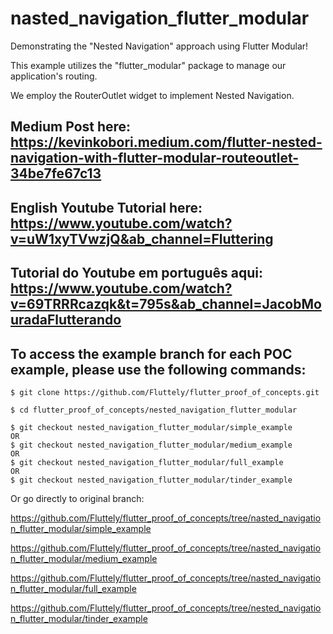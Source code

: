 # nasted_navigation_flutter_modular

Demonstrating the "Nested Navigation" approach using Flutter Modular!

This example utilizes the "flutter_modular" package to manage our application's routing.

We employ the RouterOutlet widget to implement Nested Navigation.

## Medium Post here: https://kevinkobori.medium.com/flutter-nested-navigation-with-flutter-modular-routeoutlet-34be7fe67c13

## English Youtube Tutorial here: https://www.youtube.com/watch?v=uW1xyTVwzjQ&ab_channel=Fluttering

## Tutorial do Youtube em português aqui: https://www.youtube.com/watch?v=69TRRRcazqk&t=795s&ab_channel=JacobMouradaFlutterando

## To access the example branch for each POC example, please use the following commands:

```shell
$ git clone https://github.com/Fluttely/flutter_proof_of_concepts.git

$ cd flutter_proof_of_concepts/nested_navigation_flutter_modular

$ git checkout nested_navigation_flutter_modular/simple_example
OR
$ git checkout nested_navigation_flutter_modular/medium_example
OR
$ git checkout nested_navigation_flutter_modular/full_example
OR
$ git checkout nested_navigation_flutter_modular/tinder_example
```

Or go directly to original branch:

https://github.com/Fluttely/flutter_proof_of_concepts/tree/nasted_navigation_flutter_modular/simple_example

https://github.com/Fluttely/flutter_proof_of_concepts/tree/nasted_navigation_flutter_modular/medium_example

https://github.com/Fluttely/flutter_proof_of_concepts/tree/nasted_navigation_flutter_modular/full_example

https://github.com/Fluttely/flutter_proof_of_concepts/tree/nested_navigation_flutter_modular/tinder_example
